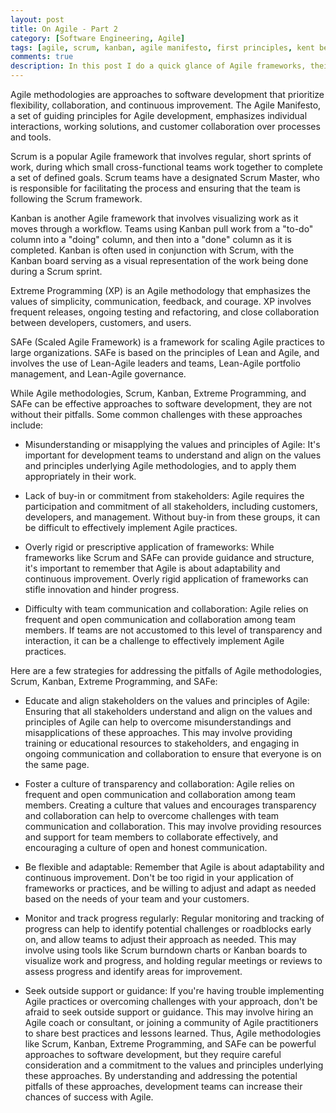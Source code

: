 ```yaml
---
layout: post
title: On Agile - Part 2
category: [Software Engineering, Agile]
tags: [agile, scrum, kanban, agile manifesto, first principles, kent beck, extreme programing, safe]
comments: true
description: In this post I do a quick glance of Agile frameworks, their pitfalls and some high level strategies to avoid those pitfalls.  
---
```


Agile methodologies are approaches to software development that prioritize flexibility, collaboration, and continuous improvement. The Agile Manifesto, a set of guiding principles for Agile development, emphasizes individual interactions, working solutions, and customer collaboration over processes and tools.

Scrum is a popular Agile framework that involves regular, short sprints of work, during which small cross-functional teams work together to complete a set of defined goals. Scrum teams have a designated Scrum Master, who is responsible for facilitating the process and ensuring that the team is following the Scrum framework.

Kanban is another Agile framework that involves visualizing work as it moves through a workflow. Teams using Kanban pull work from a "to-do" column into a "doing" column, and then into a "done" column as it is completed. Kanban is often used in conjunction with Scrum, with the Kanban board serving as a visual representation of the work being done during a Scrum sprint.

Extreme Programming (XP) is an Agile methodology that emphasizes the values of simplicity, communication, feedback, and courage. XP involves frequent releases, ongoing testing and refactoring, and close collaboration between developers, customers, and users.

SAFe (Scaled Agile Framework) is a framework for scaling Agile practices to large organizations. SAFe is based on the principles of Lean and Agile, and involves the use of Lean-Agile leaders and teams, Lean-Agile portfolio management, and Lean-Agile governance.

While Agile methodologies, Scrum, Kanban, Extreme Programming, and SAFe can be effective approaches to software development, they are not without their pitfalls. Some common challenges with these approaches include:

* Misunderstanding or misapplying the values and principles of Agile: It's important for development teams to understand and align on the values and principles underlying Agile methodologies, and to apply them appropriately in their work.
 
* Lack of buy-in or commitment from stakeholders: Agile requires the participation and commitment of all stakeholders, including customers, developers, and management. Without buy-in from these groups, it can be difficult to effectively implement Agile practices.
 
* Overly rigid or prescriptive application of frameworks: While frameworks like Scrum and SAFe can provide guidance and structure, it's important to remember that Agile is about adaptability and continuous improvement. Overly rigid application of frameworks can stifle innovation and hinder progress.
 
* Difficulty with team communication and collaboration: Agile relies on frequent and open communication and collaboration among team members. If teams are not accustomed to this level of transparency and interaction, it can be a challenge to effectively implement Agile practices.
 
Here are a few strategies for addressing the pitfalls of Agile methodologies, Scrum, Kanban, Extreme Programming, and SAFe:

* Educate and align stakeholders on the values and principles of Agile: Ensuring that all stakeholders understand and align on the values and principles of Agile can help to overcome misunderstandings and misapplications of these approaches. This may involve providing training or educational resources to stakeholders, and engaging in ongoing communication and collaboration to ensure that everyone is on the same page.
 
* Foster a culture of transparency and collaboration: Agile relies on frequent and open communication and collaboration among team members. Creating a culture that values and encourages transparency and collaboration can help to overcome challenges with team communication and collaboration. This may involve providing resources and support for team members to collaborate effectively, and encouraging a culture of open and honest communication.
 
* Be flexible and adaptable: Remember that Agile is about adaptability and continuous improvement. Don't be too rigid in your application of frameworks or practices, and be willing to adjust and adapt as needed based on the needs of your team and your customers.
 
* Monitor and track progress regularly: Regular monitoring and tracking of progress can help to identify potential challenges or roadblocks early on, and allow teams to adjust their approach as needed. This may involve using tools like Scrum burndown charts or Kanban boards to visualize work and progress, and holding regular meetings or reviews to assess progress and identify areas for improvement.
 
* Seek outside support or guidance: If you're having trouble implementing Agile practices or overcoming challenges with your approach, don't be afraid to seek outside support or guidance. This may involve hiring an Agile coach or consultant, or joining a community of Agile practitioners to share best practices and lessons learned.
Thus, Agile methodologies like Scrum, Kanban, Extreme Programming, and SAFe can be powerful approaches to software development, but they require careful consideration and a commitment to the values and principles underlying these approaches. By understanding and addressing the potential pitfalls of these approaches, development teams can increase their chances of success with Agile.  
